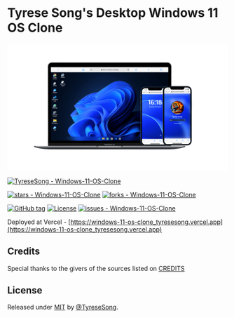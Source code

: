 # Tyrese Song's Desktop Windows 11 OS Clone

![Mockup](./docs/images/mockup.png)

[![TyreseSong - Windows-11-OS-Clone](https://img.shields.io/static/v1?label=TyreseSong&message=Windows-11-OS-Clone&color=blue&logo=github)](https://github.com/TyreseSong/Windows-11-OS-Clone "Go to GitHub repo")
<!-- [![pages-build-deployment](https://github.com/TyreseSong/Windows-11-OS-Clone/actions/workflows/pages/pages-build-deployment/badge.svg?branch=main)](https://github.com/TyreseSong/Windows-11-OS-Clone/actions/workflows/pages/pages-build-deployment) -->
[![stars - Windows-11-OS-Clone](https://img.shields.io/github/stars/TyreseSong/Windows-11-OS-Clone?style=social)](https://github.com/TyreseSong/Windows-11-OS-Clone)
[![forks - Windows-11-OS-Clone](https://img.shields.io/github/forks/TyreseSong/Windows-11-OS-Clone?style=social)](https://github.com/TyreseSong/Windows-11-OS-Clone)

[![GitHub tag](https://img.shields.io/github/tag/TyreseSong/Windows-11-OS-Clone?include_prereleases=&sort=semver&color=blue)](https://github.com/TyreseSong/Windows-11-OS-Clone/releases/)
[![License](https://img.shields.io/badge/License-MIT-blue)](#license)
[![issues - Windows-11-OS-Clone](https://img.shields.io/github/issues/TyreseSong/Windows-11-OS-Clone)](https://github.com/TyreseSong/Windows-11-OS-Clone/issues)

Deployed at Vercel - [https://windows-11-os-clone_tyresesong.vercel.app](https://windows-11-os-clone_tyresesong.vercel.app)

## Credits

Special thanks to the givers of the sources listed on [CREDITS](https://github.com/TyreseSong/Windows-11-OS-Clone/blob/main/CREDITS.md)

## License

Released under [MIT](/LICENSE) by [@TyreseSong](https://github.com/TyreseSong).